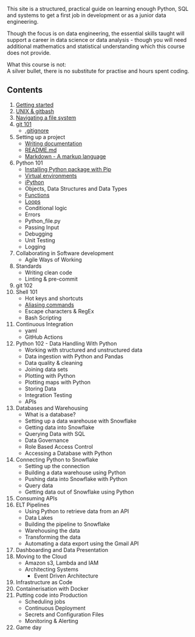 <!-- ---
# Feel free to add content and custom Front Matter to this file.
# To modify the layout, see https://jekyllrb.com/docs/themes/#overriding-theme-defaults

layout: home
--- -->
This site is a structured, practical guide on learning enough Python, SQL and systems to get a first job in development or as a junior data engineering.

Though the focus is on data engineering, the essential skills taught will support a career in data science or data analysis - though you will need additional mathematics and statistical understanding which this course does not provide.


What this course is not:  
A silver bullet, there is no substitute for practise and hours spent coding.


## Contents
1. [Getting started](100/getting-started.md)
1. [UNIX & gitbash](100/intro-to-unix-and-gitbash.md)
1. [Navigating a file system](100/navigating-a-file-system.md)
1. [git 101](git/101.md)
    - [.gitignore](git/gitignore.md)
1. Setting up a project
    - [Writing documentation](writing-documentation/writing-documentation.md)
    - [README.md](writing-documentation/README.md)
    - [Markdown - A markup language](writing-documentation/Markdown.md)
1. Python 101
    - [Installing Python package with Pip](python/pip-the-package-manager.md)
    - [Virtual environments](python/virtual-environments.md)
    - [iPython](python/ipython.md)
    - Objects, Data Structures and Data Types
    - [Functions](python/functions.md)
    - [Loops](python/loops.md)
    - Conditional logic
    - Errors
    - Python_file.py
    - Passing Input
    - Debugging
    - Unit Testing
    - Logging
1. Collaborating in Software development
    - Agile Ways of Working
1. Standards
    - Writing clean code
    - Linting & pre-commit
1. git 102
1. Shell 101
    - Hot keys and shortcuts
    - [Aliasing commands](shell/aliasing.md)
    - Escape characters & RegEx
    - Bash Scripting
1. Continuous Integration
    - yaml
    - GitHub Actions
1. Python 102 - Data Handling With Python
    - Working with structured and unstructured data
    - Data ingestion with Python and Pandas
    - Data quality & cleaning
    - Joining data sets
    - Plotting with Python
    - Plotting maps with Python
    - Storing Data
    - Integration Testing
    - APIs
1. Databases and Warehousing
    - What is a database?
    - Setting up a data warehouse with Snowflake
    - Getting data into Snowflake
    - Querying Data with SQL
    - Data Governance
    - Role Based Access Control
    - Accessing a Database with Python
1. Connecting Python to Snowflake
    - Setting up the connection
    - Building a data warehouse using Python
    - Pushing data into Snowflake with Python
    - Query data
    - Getting data out of Snowflake using Python
1. Consuming APIs
1. ELT Pipelines
    - Using Python to retrieve data from an API
    - Data Lakes
    - Building the pipeline to Snowflake
    - Warehousing the data
    - Transforming the data
    - Automating a data export using the Gmail API
1. Dashboarding and Data Presentation
1. Moving to the Cloud
    - Amazon s3, Lambda and IAM
    - Architecting Systems
        - Event Driven Architecture
1. Infrastructure as Code
1. Containerisation with Docker
1. Putting code into Production
    - Scheduling jobs
    - Continuous Deployment
    - Secrets and Configuration Files
    - Monitoring & Alerting
1. Game day
